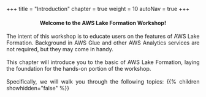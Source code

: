 +++
title = "Introduction"
chapter = true
weight = 10
autoNav = true
+++

<center><h4>Welcome to the AWS Lake Formation Workshop!</h4></center>

<div style="text-align: justify">
    The intent of this workshop is to educate users on the features of AWS Lake Formation. Background in AWS Glue and other AWS Analytics services are not required, but they may come in handy.
    <br/><br/>This chapter will introduce you to the basic of AWS Lake Formation, laying the foundation for the hands-on portion of the workshop.
    <br/><br/>Specifically, we will walk you through the following topics:
    {{% children showhidden="false" %}}
</div>